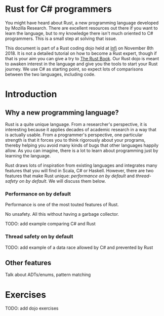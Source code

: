 Rust for C# programmers
=======================

You might have heard about Rust, a new programming language developed by Mozilla Research. There are excellent resources out there if you want to learn the language, but to my knowledge there isn't much oriented to C# programmers. This is a small step at solving that issue.

This document is part of a Rust coding dojo held at [Infi](https://infi.nl) on November 8th 2018. It is not a detailed tutorial on how to become a Rust expert, though if that is your aim you can give a try to [The Rust Book](https://doc.rust-lang.org/book/2018-edition/index.html). Our Rust dojo is meant to awaken interest in the language and give you the tools to start your Rust journey. We use C# as starting point, so expect lots of comparisons between the two languages, including code.

# Introduction

## Why a new programming language?

Rust is a quite unique language. From a researcher's perspective, it is interesting because it applies decades of academic research in a way that is actually usable. From a programmer's perspective, one particular strength is that it forces you to think rigorously about your programs, thereby helping you avoid many kinds of bugs that other languages happily allow. As you can imagine, there is a lot to learn about programming just by learning the language.

Rust draws lots of inspiration from existing languages and integrates many features that you will find in Scala, C# or Haskell. However, there are two features that make Rust unique: *performance on by default* and *thread-safety on by default*. We will discuss them below.

### Performance on by default

Performance is one of the most touted features of Rust.

No unsafety. All this without having a garbage collector.

TODO: add example comparing C# and Rust

### Thread safety on by default

TODO: add example of a data race allowed by C# and prevented by Rust

## Other features

Talk about ADTs/enums, pattern matching

# Exercises

TODO: add dojo exercises
